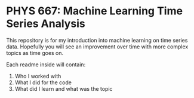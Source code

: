 # PHYS 667: Machine Learning Time Series Analysis
This repository is for my introduction into machine learning on time series data. Hopefully you will see an improvement over time with more complex topics as time goes on.

Each readme inside will contain:
1. Who I worked with
2. What I did for the code
3. What did I learn and what was the topic
